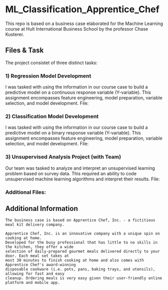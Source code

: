 # ML_Classification_Apprentice_Chef
This repo is based on a business case elaborated for the Machine Learning course at Hult International Business School by the professor Chase Kusterer.

## Files & Task
The project consistet of three distinct tasks: 

### 1) Regression Model Development
I was tasked with using the information in our course case to build a predictive model on a continuous response variable (Y-variable). This assignment encompasses feature engineering, model preparation, variable selection, and model development.
File: 
### 2) Classification Model Development 
I was tasked with using the information in our course case to build a predictive model on a binary response variable (Y-variable). This assignment encompasses feature engineering, model preparation, variable selection, and model development.
File: 
### 3) Unsupervised Analysis Project (with Team) 
Our team was tasked to analyze and interpret an unsupervised learning problem based on survey data. This required an ability to code unsupervised machine learning algorithms and interpret their results.
File: 

### Additional Files: 


## Additional Information
~~~
The business case is based on Apprentice Chef, Inc. - a fictitious meal kit delivery company.

Apprentice Chef, Inc. is an innovative company with a unique spin on cooking at home.
Developed for the busy professional that has little to no skills in the kitchen, they offer a wide
selection of daily-prepared gourmet meals delivered directly to your door. Each meal set takes at
most 30 minutes to finish cooking at home and also comes with Apprentice Chef's award-winning
disposable cookware (i.e. pots, pans, baking trays, and utensils), allowing for fast and easy
cleanup. Ordering meals is very easy given their user-friendly online platform and mobile app.
~~~
